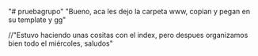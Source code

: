 "# pruebagrupo" 
"Bueno, aca les dejo la carpeta www, copian y pegan en su template y gg"

//"Estuvo haciendo unas cositas con el index, pero despues organizamos bien todo el miércoles, saludos"